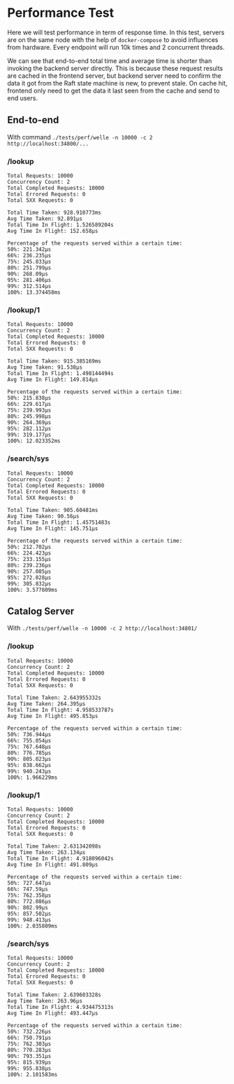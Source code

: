 # Performance Test
Here we will test performance in term of response time. In this test, servers are on the same node with the help of `docker-compose` to avoid influences from hardware. Every endpoint will run 10k times and 2 concurrent threads.

We can see that end-to-end total time and average time is shorter than invoking the backend server directly. This is because these request results are cached in the frontend server, but backend server need to confirm the data it got from the Raft state machine is new, to prevent stale. On cache hit, frontend only need to get the data it last seen from the cache and send to end users.

## End-to-end

With command `./tests/perf/welle -n 10000 -c 2 http://localhost:34800/...`

### /lookup
```
Total Requests: 10000
Concurrency Count: 2
Total Completed Requests: 10000
Total Errored Requests: 0
Total 5XX Requests: 0

Total Time Taken: 928.910773ms
Avg Time Taken: 92.891µs
Total Time In Flight: 1.526589204s
Avg Time In Flight: 152.658µs

Percentage of the requests served within a certain time:
50%: 221.342µs
66%: 236.235µs
75%: 245.833µs
80%: 251.799µs
90%: 268.09µs
95%: 281.406µs
99%: 312.514µs
100%: 13.374458ms
```

### /lookup/1
```
Total Requests: 10000
Concurrency Count: 2
Total Completed Requests: 10000
Total Errored Requests: 0
Total 5XX Requests: 0

Total Time Taken: 915.385169ms
Avg Time Taken: 91.538µs
Total Time In Flight: 1.498144494s
Avg Time In Flight: 149.814µs

Percentage of the requests served within a certain time:
50%: 215.838µs
66%: 229.617µs
75%: 239.993µs
80%: 245.998µs
90%: 264.369µs
95%: 282.112µs
99%: 319.177µs
100%: 12.023352ms
```

### /search/sys
```
Total Requests: 10000
Concurrency Count: 2
Total Completed Requests: 10000
Total Errored Requests: 0
Total 5XX Requests: 0

Total Time Taken: 905.60481ms
Avg Time Taken: 90.56µs
Total Time In Flight: 1.45751483s
Avg Time In Flight: 145.751µs

Percentage of the requests served within a certain time:
50%: 212.702µs
66%: 224.423µs
75%: 233.155µs
80%: 239.236µs
90%: 257.085µs
95%: 272.028µs
99%: 305.832µs
100%: 3.577809ms
```

## Catalog Server

With `./tests/perf/welle -n 10000 -c 2 http://localhost:34801/`

### /lookup
```
Total Requests: 10000
Concurrency Count: 2
Total Completed Requests: 10000
Total Errored Requests: 0
Total 5XX Requests: 0

Total Time Taken: 2.643955332s
Avg Time Taken: 264.395µs
Total Time In Flight: 4.958533787s
Avg Time In Flight: 495.853µs

Percentage of the requests served within a certain time:
50%: 736.944µs
66%: 755.054µs
75%: 767.648µs
80%: 776.785µs
90%: 805.023µs
95%: 838.662µs
99%: 940.243µs
100%: 1.966229ms
```

### /lookup/1
```
Total Requests: 10000
Concurrency Count: 2
Total Completed Requests: 10000
Total Errored Requests: 0
Total 5XX Requests: 0

Total Time Taken: 2.631342098s
Avg Time Taken: 263.134µs
Total Time In Flight: 4.918096042s
Avg Time In Flight: 491.809µs

Percentage of the requests served within a certain time:
50%: 727.647µs
66%: 747.59µs
75%: 762.358µs
80%: 772.086µs
90%: 802.99µs
95%: 857.502µs
99%: 948.413µs
100%: 2.035809ms
```

### /search/sys
```
Total Requests: 10000
Concurrency Count: 2
Total Completed Requests: 10000
Total Errored Requests: 0
Total 5XX Requests: 0

Total Time Taken: 2.639603328s
Avg Time Taken: 263.96µs
Total Time In Flight: 4.934475313s
Avg Time In Flight: 493.447µs

Percentage of the requests served within a certain time:
50%: 732.226µs
66%: 750.791µs
75%: 762.303µs
80%: 770.283µs
90%: 793.351µs
95%: 815.939µs
99%: 955.838µs
100%: 2.101583ms
```